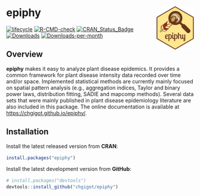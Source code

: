 # epiphy <a href="https://chgigot.github.io/epiphy/"><img src="man/figures/logo.png" align="right" width="100" alt="epiphy website" /></a>

[![lifecycle](https://img.shields.io/badge/lifecycle-maturing-blue.svg)](https://www.r-pkg.org/pkg/epiphy)
[![R-CMD-check](https://github.com/chgigot/epiphy/actions/workflows/R-CMD-check.yaml/badge.svg)](https://github.com/chgigot/epiphy/actions/workflows/R-CMD-check.yaml)
[![CRAN_Status_Badge](http://www.r-pkg.org/badges/version/epiphy)](https://CRAN.R-project.org/package=epiphy)
[![Downloads](https://cranlogs.r-pkg.org/badges/grand-total/epiphy)](https://CRAN.R-project.org/package=epiphy)
[![Downloads-per-month](https://cranlogs.r-pkg.org/badges/epiphy)](https://CRAN.R-project.org/package=epiphy)

## Overview

**epiphy** makes it easy to analyze plant disease epidemics. It provides a common framework for plant disease intensity data recorded over time and/or space. Implemented statistical methods are currently mainly focused on spatial pattern analysis (e.g., aggregation indices, Taylor and binary power laws, distribution fitting, SADIE and mapcomp methods). Several data sets that were mainly published in plant disease epidemiology literature are also included in this package. The online documentation is available at https://chgigot.github.io/epiphy/.

## Installation

Install the latest released version from **CRAN**:

```r
install.packages("epiphy")
```

Install the latest development version from **GitHub**:

```r
# install.packages("devtools")
devtools::install_github("chgigot/epiphy")
```
